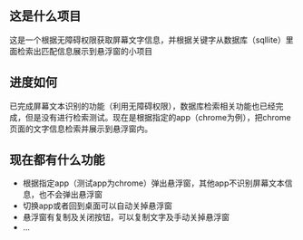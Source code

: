 ## 这是什么项目

这是一个根据无障碍权限获取屏幕文字信息，并根据关键字从数据库（sqllite）里面检索出匹配信息展示到悬浮窗的小项目

## 进度如何

已完成屏幕文本识别的功能（利用无障碍权限），数据库检索相关功能也已经完成，但是没有进行检索测试。现在是根据指定的app（chrome为例），把chrome页面的文字信息检索并展示到悬浮窗内。

## 现在都有什么功能

- 根据指定app（测试app为chrome）弹出悬浮窗，其他app不识别屏幕文本信息，也不会弹出悬浮窗
- 切换app或者回到桌面可以自动关掉悬浮窗
- 悬浮窗有复制及关闭按钮，可以复制文字及手动关掉悬浮窗
- ...

